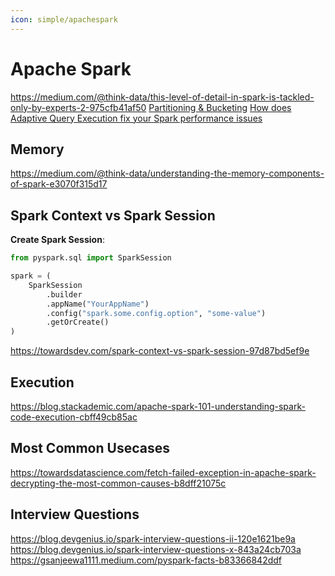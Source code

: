 ```yaml
---
icon: simple/apachespark
---
```


# Apache Spark

https://medium.com/@think-data/this-level-of-detail-in-spark-is-tackled-only-by-experts-2-975cfb41af50
[Partitioning & Bucketing](https://blog.det.life/apache-spark-partitioning-and-bucketing-1790586e8917)
[How does Adaptive Query Execution fix your Spark performance issues](https://medium.com/@kerrache.massipssa/how-does-adaptive-query-execution-fix-your-spark-performance-issues-029166e772b7)

## Memory

https://medium.com/@think-data/understanding-the-memory-components-of-spark-e3070f315d17

## Spark Context vs Spark Session

**Create Spark Session**:

```python
from pyspark.sql import SparkSession

spark = (
    SparkSession
        .builder
        .appName("YourAppName")
        .config("spark.some.config.option", "some-value")
        .getOrCreate()
)
```

https://towardsdev.com/spark-context-vs-spark-session-97d87bd5ef9e

## Execution

https://blog.stackademic.com/apache-spark-101-understanding-spark-code-execution-cbff49cb85ac

## Most Common Usecases

https://towardsdatascience.com/fetch-failed-exception-in-apache-spark-decrypting-the-most-common-causes-b8dff21075c

## Interview Questions

https://blog.devgenius.io/spark-interview-questions-ii-120e1621be9a
https://blog.devgenius.io/spark-interview-questions-x-843a24cb703a
https://gsanjeewa1111.medium.com/pyspark-facts-b83366842ddf
